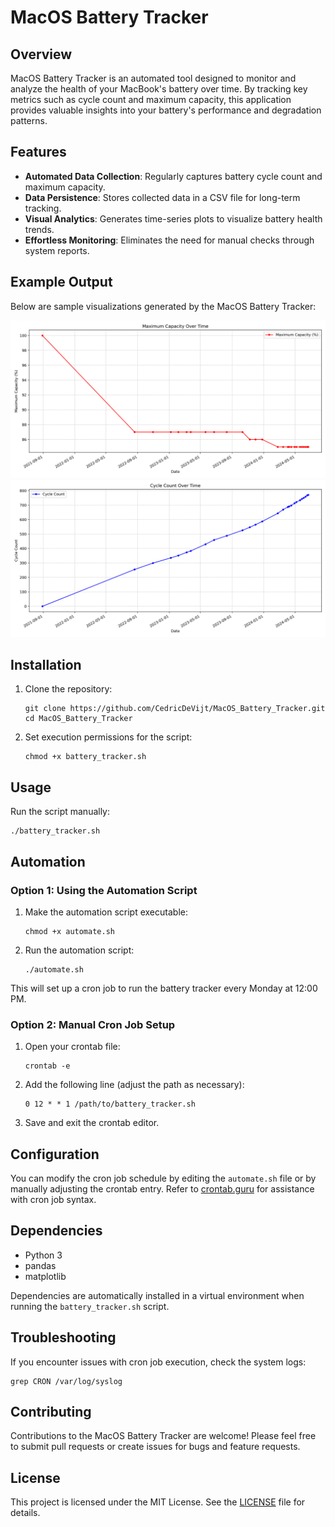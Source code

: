 # MacOS Battery Tracker

## Overview

MacOS Battery Tracker is an automated tool designed to monitor and analyze the health of your MacBook's battery over
time. By tracking key metrics such as cycle count and maximum capacity, this application provides valuable insights into
your battery's performance and degradation patterns.

## Features

- **Automated Data Collection**: Regularly captures battery cycle count and maximum capacity.
- **Data Persistence**: Stores collected data in a CSV file for long-term tracking.
- **Visual Analytics**: Generates time-series plots to visualize battery health trends.
- **Effortless Monitoring**: Eliminates the need for manual checks through system reports.

## Example Output

Below are sample visualizations generated by the MacOS Battery Tracker:

![Battery Capacity Over Time](graphs/battery_capacity_over_time.png)
![Battery Cycle Count Over Time](graphs/battery_cycle_count_over_time.png)

## Installation

1. Clone the repository:
   ```
   git clone https://github.com/CedricDeVijt/MacOS_Battery_Tracker.git
   cd MacOS_Battery_Tracker
   ```

2. Set execution permissions for the script:
   ```
   chmod +x battery_tracker.sh
   ```

## Usage

Run the script manually:

```
./battery_tracker.sh
```

## Automation

### Option 1: Using the Automation Script

1. Make the automation script executable:
   ```
   chmod +x automate.sh
   ```

2. Run the automation script:
   ```
   ./automate.sh
   ```

This will set up a cron job to run the battery tracker every Monday at 12:00 PM.

### Option 2: Manual Cron Job Setup

1. Open your crontab file:
   ```
   crontab -e
   ```

2. Add the following line (adjust the path as necessary):
   ```
   0 12 * * 1 /path/to/battery_tracker.sh
   ```

3. Save and exit the crontab editor.

## Configuration

You can modify the cron job schedule by editing the `automate.sh` file or by manually adjusting the crontab entry. Refer
to [crontab.guru](https://crontab.guru/) for assistance with cron job syntax.

## Dependencies

- Python 3
- pandas
- matplotlib

Dependencies are automatically installed in a virtual environment when running the `battery_tracker.sh` script.

## Troubleshooting

If you encounter issues with cron job execution, check the system logs:

```
grep CRON /var/log/syslog
```

## Contributing

Contributions to the MacOS Battery Tracker are welcome! Please feel free to submit pull requests or create issues for
bugs and feature requests.

## License

This project is licensed under the MIT License. See the [LICENSE](LICENSE) file for details.